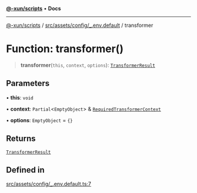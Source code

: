 [**@-xun/scripts**](../../../../../README.md) • **Docs**

***

[@-xun/scripts](../../../../../README.md) / [src/assets/config/\_.env.default](../README.md) / transformer

# Function: transformer()

> **transformer**(`this`, `context`, `options`): [`TransformerResult`](../../../type-aliases/TransformerResult.md)

## Parameters

• **this**: `void`

• **context**: `Partial`\<`EmptyObject`\> & [`RequiredTransformerContext`](../../../type-aliases/RequiredTransformerContext.md)

• **options**: `EmptyObject` = `{}`

## Returns

[`TransformerResult`](../../../type-aliases/TransformerResult.md)

## Defined in

[src/assets/config/\_.env.default.ts:7](https://github.com/Xunnamius/xscripts/blob/8feaaa78a9f524f02e4cc9204ef84f329d31ab94/src/assets/config/_.env.default.ts#L7)
